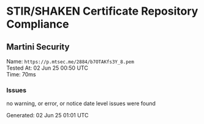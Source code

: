 # STIR/SHAKEN Certificate Repository Compliance

## Martini Security

Name: `https://p.mtsec.me/2884/b7OTAKfs3Y_8.pem`\
Tested At: 02 Jun 25 00:50 UTC\
Time: 70ms

### Issues

no warning, or error, or notice date level issues were found

Generated: 02 Jun 25 01:01 UTC